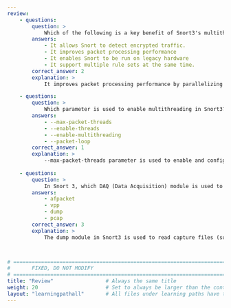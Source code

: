 ```yaml
---
review:
    - questions:
        question: >
            Which of the following is a key benefit of Snort3's multithreading support?
        answers:
            - It allows Snort to detect encrypted traffic.
            - It improves packet processing performance 
            - It enables Snort to be run on legacy hardware
            - It support multiple rule sets at the same time.
        correct_answer: 2                    
        explanation: >
            It improves packet processing performance by parallelizing tasks.

    - questions:
        question: >
            Which parameter is used to enable multithreading in Snort3?
        answers:
            - --max-packet-threads
            - --enable-threads
            - --enable-multithreading
            - --packet-loop
        correct_answer: 1                   
        explanation: >
            --max-packet-threads parameter is used to enable and configure multithreading.
               
    - questions:
        question: >
            In Snort 3, which DAQ (Data Acquisition) module is used to read capture files for packet processing?
        answers:
            - afpacket
            - vpp
            - dump
            - pcap
        correct_answer: 3          
        explanation: >
            The dump module in Snort3 is used to read capture files (such as .pcap or .pcapng files) for offline packet analysis. 



# ================================================================================
#       FIXED, DO NOT MODIFY
# ================================================================================
title: "Review"                 # Always the same title
weight: 20                      # Set to always be larger than the content in this path
layout: "learningpathall"       # All files under learning paths have this same wrapper
---
```

